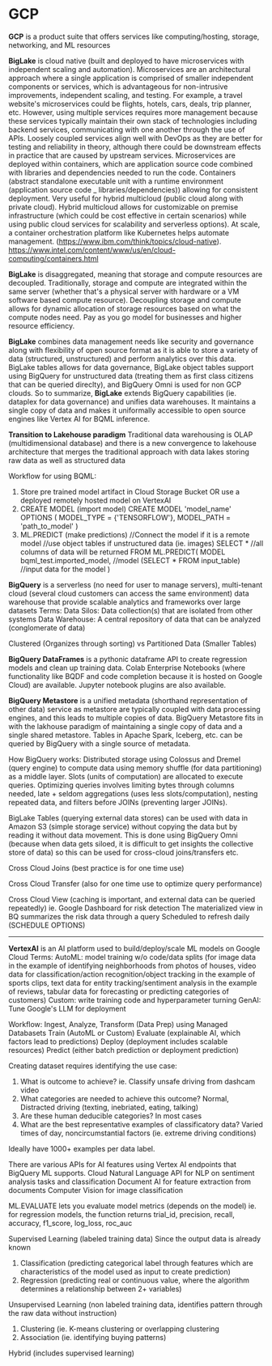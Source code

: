 # GCP

**GCP** is a product suite that offers services like computing/hosting, storage, networking, and ML resources

**BigLake** is cloud native (built and deployed to have microservices with independent scaling and automation). Microservices are an architectural approach where a single application is comprised of smaller independent components or services, which is advantageous for non-intrusive improvements, independent scaling, and testing. For example, a travel website's microservices could be flights, hotels, cars, deals, trip planner, etc.  However, using multiple  services requires more management because these services typically maintain their own stack of technologies including backend services, communicating with one another through the use of APIs. Loosely coupled services align well with DevOps as they are better for testing and reliability in theory, although there could be downstream effects in practice that are caused by upstream services. Microservices are deployed within containers, which are application source code combined with libraries and dependencies needed to run the code. Containers (abstract standalone executable unit with a runtime environment (application source code _ libraries/dependencies)) allowing for consistent deployment. Very useful for hybrid multicloud (public cloud along with private cloud). Hybrid multicloud allows for customizable on premise infrastructure (which could be cost effective in certain scenarios) while using public cloud services for scalability and serverless options).  At scale, a container orchestration platform like Kubernetes helps automate management. 
(https://www.ibm.com/think/topics/cloud-native). 
https://www.intel.com/content/www/us/en/cloud-computing/containers.html

**BigLake** is disaggregated, meaning that storage and compute resources are decoupled. Traditionally, storage and compute are integrated within the same server (whether that's a physical server with hardware or a VM software based compute resource). Decoupling storage and compute allows for dynamic allocation of storage resources based on what the compute nodes need. Pay as you go model for businesses and higher resource efficiency. 

**BigLake** combines data management needs like security and governance along with flexibility of open source format as it is able to store a variety of data (structured, unstructured) and perform analytics over this data. BigLake tables allows for data governance, BigLake object tables support using BigQuery for unstructured data (treating them as first class citizens that can be queried direclty), and BigQuery Omni is used for non GCP clouds. So to summarize, **BigLake** extends BigQuery capabilities (ie. dataplex for data governance) and unifies data warehouses. It maintains a single copy of data and makes it uniformally accessible to open source engines like Vertex AI for BQML inference.

**Transition to Lakehouse paradigm** Traditional data warehousing is OLAP (multidimensional database) and there is a new convergence to lakehouse architecture that merges the traditional approach with data lakes storing raw data as well as structured data

Workflow for using BQML:
1. Store pre trained model artifact in Cloud Storage Bucket OR use a deployed remotely hosted model on VertexAI
2. CREATE MODEL (import model)
   CREATE MODEL 'model_name'
     OPTIONS (
      MODEL_TYPE = {'TENSORFLOW'},
      MODEL_PATH = 'path_to_model'
     )
4. ML.PREDICT (make predictions)
   //Connect the model if it is a remote model
   //use object tables if unstructured data (ie. images)
   SELECT * //all columns of data will be returned
   FROM
     ML.PREDICT(
       MODEL bqml_test.imported_model, //model
       (SELECT * FROM input_table) //input data for the model
     )

**BigQuery** is a serverless (no need for user to manage servers), multi-tenant cloud (several cloud customers can access the same environment) data warehouse that provide scalable analytics and frameworks over large datasets
Terms:
Data Silos: Data collection(s) that are isolated from other systems
Data Warehouse: A central repository of data that can be analyzed (conglomerate of data)

Clustered (Organizes through sorting) vs Partitioned Data (Smaller Tables)

**BigQuery DataFrames** is a pythonic dataframe API to create regression models and clean up training data. Colab Enterprise Notebooks (where functionality like BQDF and code completion because it is hosted on Google Cloud) are available. Jupyter notebook plugins are also available.

**BigQuery Metastore** is a unified metadata (shorthand representation of other data) service as metastore are typically coupled with data processing engines, and this leads to multiple copies of data. BigQuery Metastore fits in with the lakhouse paradigm of maintaining a single copy of data and a single shared metastore. Tables in Apache Spark, Iceberg, etc. can be queried by BigQuery with a single source of metadata. 

How BigQuery works: Distributed storage using Colossus and Dremel (query engine) to compute data using memory shuffle (for data partitioning) as a middle layer. Slots (units of computation) are allocated to execute queries. Optimizing queries involves limiting bytes through columns needed, late + seldom aggregations (uses less slots/computation), nesting repeated data, and filters before JOINs (preventing larger JOINs).

BigLake Tables (querying external data stores) can be used with data in Amazon S3 (simple storage service) without copying the data but by reading it without data movement. This is done using BigQuery Omni (because when data gets siloed, it is difficult to get insights the collective store of data) so this can be used for cross-cloud joins/transfers etc. 

Cross Cloud Joins (best practice is for one time use)

Cross Cloud Transfer (also for one time use to optimize query performance)

Cross Cloud View (caching is important, and external data can be queried repeatedly)
ie. Google Dashboard for risk detection
The materialized view in BQ summarizes the risk data through a query
Scheduled to refresh daily (SCHEDULE OPTIONS)

---

**VertexAI** is an AI platform used to build/deploy/scale ML models on Google Cloud
Terms:
AutoML: model training w/o code/data splits (for image data in the example of identifying neighborhoods from photos of houses, video data for classification/action recognition/object tracking in the example of sports clips, text data for entity tracking/sentiment analysis in the example of reviews, tabular data for forecasting or predicting categories of customers) 
Custom: write training code and hyperparameter turning
GenAI: Tune Google's LLM for deployment

Workflow:
Ingest, Analyze, Transform (Data Prep) using Managed Databasets
Train (AutoML or Custom)
Evaluate (explainable AI, which factors lead to predictions)
Deploy (deployment includes scalable resources)
Predict (either batch prediction or deployment prediction)

Creating dataset requires identifying the use case:
1. What is outcome to achieve? ie. Classify unsafe driving from dashcam video
2. What categories are needed to achieve this outcome? Normal, Distracted driving (texting, inebriated, eating, talking)
3. Are these human deducible categories? In most cases
4. What are the best representative examples of classificatory data? Varied times of day, noncircumstantial factors (ie. extreme driving conditions)

Ideally have 1000+ examples per data label.

There are various APIs for AI features using Vertex AI endpoints that BigQuery ML supports.
Cloud Natural Language API for NLP on sentiment analysis tasks and classification
Document AI for feature extraction from documents
Computer Vision for image classification

ML.EVALUATE lets you evaluate model metrics (depends on the model) ie. for regression models, the function returns trial_id, precision, recall, accuracy, f1_score, log_loss, roc_auc

Supervised Learning (labeled training data)
Since the output data is already known
1. Classification (predicting categorical label through features which are characteristics of the model used as input to create prediction)
2. Regression (predicting real or continuous value, where the algorithm determines a relationship between 2+ variables)
   
Unsupervised Learning (non labeled training data, identifies pattern through the raw data without instruction)
1. Clustering (ie. K-means clustering or overlapping clustering
2. Association (ie. identifying buying patterns)
   
Hybrid (includes supervised learning)
